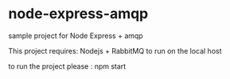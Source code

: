 # node-express-amqp
sample project for Node Express + amqp

This project requires: Nodejs + RabbitMQ to run on the local host

to run the project please : npm start
